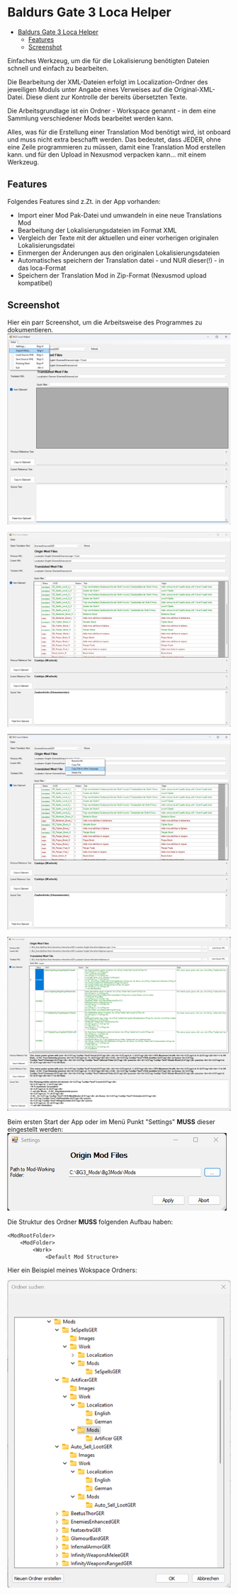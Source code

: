 # Baldurs Gate 3 Loca Helper

<!-- TOC -->
* [Baldurs Gate 3 Loca Helper](#baldurs-gate-3-loca-helper)
  * [Features](#features)
  * [Screenshot](#screenshot)
<!-- TOC -->

Einfaches Werkzeug, um die für die Lokalisierung benötigten Dateien
schnell und einfach zu bearbeiten.

Die Bearbeitung der XML-Dateien erfolgt im Localization-Ordner des jeweiligen Moduls unter Angabe eines Verweises auf die Original-XML-Datei.
Diese dient zur Kontrolle der bereits übersetzten Texte.

Die Arbeitsgrundlage ist ein Ordner - Workspace genannt - in dem eine Sammlung verschiedener Mods bearbeitet werden kann.

Alles, was für die Erstellung einer Translation Mod benötigt wird, ist onboard und muss nicht extra beschafft werden.
Das bedeutet, dass JEDER, ohne eine Zeile programmieren zu müssen, damit eine Translation Mod erstellen kann.
und für den Upload in Nexusmod verpacken kann... mit einem Werkzeug.

## Features
Folgendes Features sind z.Zt. in der App vorhanden:

- Import einer Mod Pak-Datei und umwandeln in eine neue Translations Mod
- Bearbeitung der Lokalisierungsdateien im Format XML
- Vergleich der Texte mit der aktuellen und einer vorherigen originalen Lokalisierungsdatei
- Einmergen der Änderungen aus den originalen Lokalisierungsdateien
- Automatisches speichern der Translation datei - und NUR dieser(!) - in das loca-Format
- Speichern der Translation Mod in Zip-Format (Nexusmod upload kompatibel)

## Screenshot

Hier ein parr Screenshot, um die Arbeitsweise des Programmes zu dokumentieren.
![screen4.png](images/screen4.png)

![screen1.png](images/screen1.png)

![screen2.png](images/screen2.png)

![screen3.png](images/screen3.png)

Beim ersten Start der App oder im Menü Punkt "Settings" **MUSS** dieser eingestellt werden: 
![workspace_folder.png](images/workspace_folder.png)

Die Struktur des Ordner **MUSS** folgenden Aufbau haben:

```
<ModRootFolder>
    <ModFolder>
        <Work>
            <Default Mod Structure>
```

Hier ein Beispiel meines Wokspace Ordners:

![workspace_structure.png](images/workspace_structure.png)

